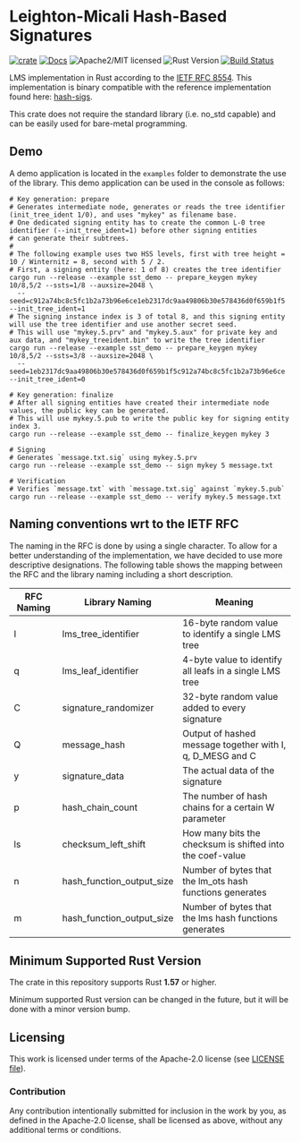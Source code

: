 # Leighton-Micali Hash-Based Signatures

[![crate][crate-image]][crate-link]
[![Docs][docs-image]][docs-link]
![Apache2/MIT licensed][license-image]
![Rust Version][rustc-image]
[![Build Status][build-image]][build-link]

LMS implementation in Rust according to the [IETF RFC 8554](https://datatracker.ietf.org/doc/html/rfc8554).
This implementation is binary compatible with the reference implementation found here: [hash-sigs](https://github.com/cisco/hash-sigs).

This crate does not require the standard library (i.e. no_std capable) and can be easily used for bare-metal programming.

## Demo
A demo application is located in the `examples` folder to demonstrate the use of the library.
This demo application can be used in the console as follows:

```
# Key generation: prepare
# Generates intermediate node, generates or reads the tree identifier (init_tree_ident 1/0), and uses "mykey" as filename base.
# One dedicated signing entity has to create the common L-0 tree identifier (--init_tree_ident=1) before other signing entities
# can generate their subtrees.
#
# The following example uses two HSS levels, first with tree height = 10 / Winternitz = 8, second with 5 / 2.
# First, a signing entity (here: 1 of 8) creates the tree identifier
cargo run --release --example sst_demo -- prepare_keygen mykey 10/8,5/2 --ssts=1/8 --auxsize=2048 \
  --seed=c912a74bc8c5fc1b2a73b96e6ce1eb2317dc9aa49806b30e578436d0f659b1f5 --init_tree_ident=1
# The signing instance index is 3 of total 8, and this signing entity will use the tree identifier and use another secret seed.
# This will use "mykey.5.prv" and "mykey.5.aux" for private key and aux data, and "mykey_treeident.bin" to write the tree identifier
cargo run --release --example sst_demo -- prepare_keygen mykey 10/8,5/2 --ssts=3/8 --auxsize=2048 \
  --seed=1eb2317dc9aa49806b30e578436d0f659b1f5c912a74bc8c5fc1b2a73b96e6ce --init_tree_ident=0

# Key generation: finalize
# After all signing entities have created their intermediate node values, the public key can be generated.
# This will use mykey.5.pub to write the public key for signing entity index 3.
cargo run --release --example sst_demo -- finalize_keygen mykey 3

# Signing
# Generates `message.txt.sig` using mykey.5.prv
cargo run --release --example sst_demo -- sign mykey 5 message.txt

# Verification
# Verifies `message.txt` with `message.txt.sig` against `mykey.5.pub`
cargo run --release --example sst_demo -- verify mykey.5 message.txt
```

## Naming conventions wrt to the IETF RFC
The naming in the RFC is done by using a single character.
To allow for a better understanding of the implementation, we have decided to use more descriptive designations.
The following table shows the mapping between the RFC and the library naming including a short description.

| RFC Naming | Library Naming       | Meaning                                                   |
|------------|----------------------|-----------------------------------------------------------|
| I          | lms_tree_identifier  | 16-byte random value to identify a single LMS tree        |
| q          | lms_leaf_identifier  | 4-byte value to identify all leafs in a single LMS tree   |
| C          | signature_randomizer | 32-byte random value added to every signature             |
| Q          | message_hash         | Output of hashed message together with I, q, D_MESG and C |
| y          | signature_data       | The actual data of the signature                          |
| p          | hash_chain_count     | The number of hash chains for a certain W parameter       |
| ls         | checksum_left_shift  | How many bits the checksum is shifted into the coef-value |
| n          | hash_function_output_size | Number of bytes that the lm_ots hash functions generates         |
| m          | hash_function_output_size | Number of bytes that the lms hash functions generates         |

## Minimum Supported Rust Version
The crate in this repository supports Rust **1.57** or higher.

Minimum supported Rust version can be changed in the future, but it will be done with a minor version bump.

## Licensing
This work is licensed under terms of the Apache-2.0 license (see [LICENSE file](LICENSE)).

### Contribution
Any contribution intentionally submitted for inclusion in the work by you, as defined in the Apache-2.0 license, shall be licensed as above, without any additional terms or conditions.

[//]: # (badges)

[crate-image]: https://img.shields.io/crates/v/hbs-lms.svg
[crate-link]: https://crates.io/crates/hbs-lms
[docs-image]: https://docs.rs/hbs-lms/badge.svg
[docs-link]: https://docs.rs/hbs-lms/
[license-image]: https://img.shields.io/badge/license-Apache2.0-blue.svg
[rustc-image]: https://img.shields.io/badge/rustc-1.57+-blue.svg
[build-image]: https://github.com/Fraunhofer-AISEC/hbs-lms-rust/workflows/lms/badge.svg?branch=master
[build-link]: https://github.com/Fraunhofer-AISEC/hbs-lms-rust/actions?query=workflow%3Alms
